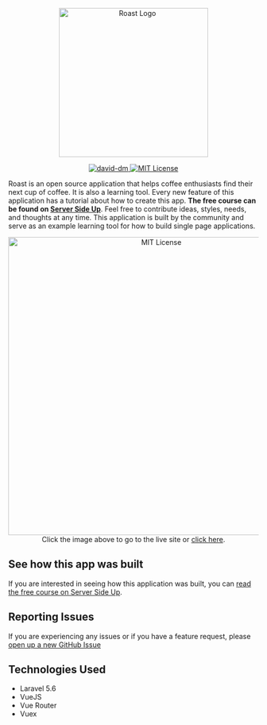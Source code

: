 <p align="center">
	<a href="https://roastandbrew.cofee" target="_blank">
		<img src="https://521dimensions.com/img/open-source/roastandbrew/roast-logo.svg" width="300" alt="Roast Logo">
	</a>
</p>
<p align="center">
	<a href="https://david-dm.org/serversideup/roastandbrew" target="_blank">
		<img src="https://david-dm.org/serversideup/roastandbrew.svg" alt="david-dm">
	</a>
	<a href="https://github.com/serversideup/roastandbrew/blob/master/LICENSE" target="_blank">
		<img src="https://521dimensions.com/img/open-source/roastandbrew/license.svg" alt="MIT License">
	</a>
</p>

Roast is an open source application that helps coffee enthusiasts find their next cup of coffee. It is also a learning tool. Every new feature of this application has a tutorial about how to create this app. **The free course can be found on [Server Side Up](https://srvrsi.de/roast)**. Feel free to contribute ideas, styles, needs, and thoughts at any time. This application is built by the community and serve as an example learning tool for how to build single page applications.

<p align="center">
	<a href="https://roastandbrew.coffee/" target="_blank">
		<img src="https://521dimensions.com/img/open-source/roastandbrew/roast-demo.png" alt="MIT License" width="600">
	</a><br />
	Click the image above to go to the live site or <a href="https://roastandbrew.coffee/" target="_blank">click here</a>.
</p>

## See how this app was built

If you are interested in seeing how this application was built, you can [read the free course on Server Side Up](https://srvrsi.de/roast).

## Reporting Issues

If you are experiencing any issues or if you have a feature request, please [open up a new GitHub Issue](https://github.com/serversideup/roastandbrew/issues/new)


## Technologies Used

- Laravel 5.6
- VueJS
- Vue Router
- Vuex

